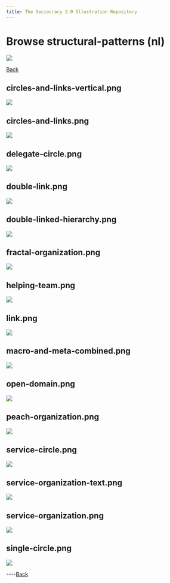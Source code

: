 ```yaml
---
title: The Sociocracy 3.0 Illustration Repository
---
```


# Browse structural-patterns (nl)

![](/img/nl-48px.png)

[Back](index-nl.html)

## circles-and-links-vertical.png

[![](/img/nl/structural-patterns/circles-and-links-vertical.png)](/img/nl/structural-patterns/circles-and-links-vertical.png)

## circles-and-links.png

[![](/img/nl/structural-patterns/circles-and-links.png)](/img/nl/structural-patterns/circles-and-links.png)

## delegate-circle.png

[![](/img/nl/structural-patterns/delegate-circle.png)](/img/nl/structural-patterns/delegate-circle.png)

## double-link.png

[![](/img/nl/structural-patterns/double-link.png)](/img/nl/structural-patterns/double-link.png)

## double-linked-hierarchy.png

[![](/img/nl/structural-patterns/double-linked-hierarchy.png)](/img/nl/structural-patterns/double-linked-hierarchy.png)

## fractal-organization.png

[![](/img/nl/structural-patterns/fractal-organization.png)](/img/nl/structural-patterns/fractal-organization.png)

## helping-team.png

[![](/img/nl/structural-patterns/helping-team.png)](/img/nl/structural-patterns/helping-team.png)

## link.png

[![](/img/nl/structural-patterns/link.png)](/img/nl/structural-patterns/link.png)

## macro-and-meta-combined.png

[![](/img/nl/structural-patterns/macro-and-meta-combined.png)](/img/nl/structural-patterns/macro-and-meta-combined.png)

## open-domain.png

[![](/img/nl/structural-patterns/open-domain.png)](/img/nl/structural-patterns/open-domain.png)

## peach-organization.png

[![](/img/nl/structural-patterns/peach-organization.png)](/img/nl/structural-patterns/peach-organization.png)

## service-circle.png

[![](/img/nl/structural-patterns/service-circle.png)](/img/nl/structural-patterns/service-circle.png)

## service-organization-text.png

[![](/img/nl/structural-patterns/service-organization-text.png)](/img/nl/structural-patterns/service-organization-text.png)

## service-organization.png

[![](/img/nl/structural-patterns/service-organization.png)](/img/nl/structural-patterns/service-organization.png)

## single-circle.png

[![](/img/nl/structural-patterns/single-circle.png)](/img/nl/structural-patterns/single-circle.png)

----[Back](index-nl.html)

